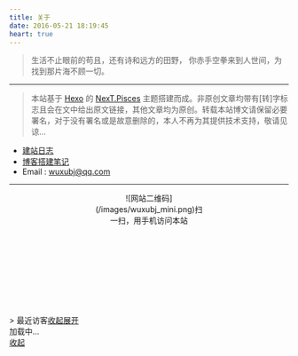 ```yaml
---
title: 关于
date: 2016-05-21 18:19:45
heart: true
---
```

<blockquote class="blockquote-center">生活不止眼前的苟且，还有诗和远方的田野，
你赤手空拳来到人世间，为找到那片海不顾一切。</br><div class="demo" id="music"><div id="player3" class="aplayer"></div></div></blockquote>

---

>本站基于 [Hexo](http://hexo.io) 的 [NexT.Pisces](https://github.com/iissnan/hexo-theme-next) 主题搭建而成。非原创文章均带有[转]字标志且会在文中给出原文链接，其他文章均为原创。转载本站博文请保留必要署名，对于没有署名或是故意删除的，本人不再为其提供技术支持，敬请见谅...

* [建站日志](/weblog/)
* [博客搭建笔记](/2016/08/Hexo-nexT-build-personal-blog/)
* Email : [wuxubj@qq.com](mailto:wuxubj@qq.com)

---

<center><div style="width:200px;height:200px;padding-bottom:20px;">![网站二维码](/images/wuxubj_mini.png)扫一扫，用手机访问本站</div></center>
>&nbsp;<span class="dsrv_flag">最近访客</span><span id="dsrv_putaway" class="dsrv_flag hidden"><a href="javascript:void(0);" onclick="hideElement('ds-recent-visitors');showElement('dsrv_spread');hideElement('dsrv_putaway');hideElement('dsrv_putaway2');">收起</a></span><span id="dsrv_spread" class="dsrv_flag"><a href="javascript:void(0);" onclick="showElement('ds-recent-visitors');showElement('dsrv_putaway');showElement('dsrv_putaway2');hideElement('dsrv_spread')">展开</a></span>
<div class="ds-recent-visitors hidden" data-num-items="1000" data-avatar-size="24" id="ds-recent-visitors">加载中...</div><span id="dsrv_putaway2" class="dsrv_flag hidden"><a href="javascript:void(0);" onclick="hideElement('ds-recent-visitors');showElement('dsrv_spread');hideElement('dsrv_putaway');hideElement('dsrv_putaway2');">收起</a></span>

<link rel="stylesheet" href="/css/mycss/underline.css">
<link rel="stylesheet" href="http://jslibs.wuxubj.cn/APlayer/APlayer.min.css">
<link rel="stylesheet" href="/css/mycss/guestbook.css">
<script src="http://jslibs.wuxubj.cn/APlayer/APlayer.min.js"></script>
<script src="/js/myscript/guestbook.js"></script>